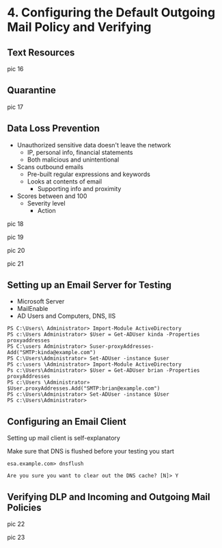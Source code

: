 # 4. Configuring the Default Outgoing Mail Policy and Verifying

## Text Resources

pic 16

## Quarantine

pic 17

## Data Loss Prevention

* Unauthorized sensitive data doesn't leave the network
  * IP, personal info, financial statements
  * Both malicious and unintentional
* Scans outbound emails
  * Pre-built regular expressions and keywords
  * Looks at contents of email
    * Supporting info and proximity
* Scores between and 100
  * Severity level
    * Action

pic 18

pic 19

pic 20

pic 21

## Setting up an Email Server for Testing

* Microsoft Server
* MailEnable
* AD Users and Computers, DNS, IIS

```text
PS C:\Users\ Administrator> Import-Module ActiveDirectory
PS c:\Users Administrator> $User = Get-ADUser kinda -Properties proxyaddresses
PS C:\users Administrator> Suser-proxyAddresses-Add("SMTP:kinda@example.com")
PS C:\Users\Administrator» Set-ADUser -instance $user
PS c:\users \Administrator> Import-Module ActiveDirectory
Ps c:\Users\Administrator> $User = Get-ADUser brian -Properties proxyAddresses
PS c:\Users \Administrator» $User.proxyAddresses.Add("SMTP:brian@example.com")
PS c:\Users\Administrator> Set-ADUser -instance $User
PS c:\Users\Administrator>
```

## Configuring an Email Client

Setting up mail client is self-explanatory

Make sure that DNS is flushed before your testing you start

```text
esa.example.com> dnsflush

Are you sure you want to clear out the DNS cache? [N]> Y
```

## Verifying DLP and Incoming and Outgoing Mail Policies

pic 22

pic 23

